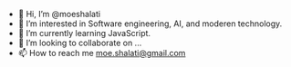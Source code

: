 - 👋 Hi, I’m @moeshalati
- 👀 I’m interested in Software engineering, AI, and moderen technology.
- 🌱 I’m currently learning JavaScript.
- 💞️ I’m looking to collaborate on ...
- 📫 How to reach me moe.shalati@gmail.com

<!---
moeshalati/moeshalati is a ✨ special ✨ repository because its `README.md` (this file) appears on your GitHub profile.
You can click the Preview link to take a look at your changes.
--->
